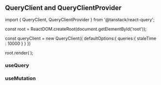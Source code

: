 ## QueryClient and QueryClientProvider

 import { QueryClient, QueryClientProvider } from '@tanstack/react-query';

const root = ReactDOM.createRoot(document.getElementById('root'));

const queryClient = new QueryClient({
  defaultOptions:{
    queries:{
      staleTime : 10000
    }
  }
})

root.render(
    <QueryClientProvider client={queryClient}>
        <App />
    </QueryClientProvider>
);

### useQuery

### useMutation 
